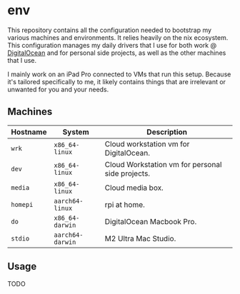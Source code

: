 # env

This repository contains all the configuration needed to bootstrap my various machines and environments. It relies heavily on the nix ecosystem. This configuration manages my daily drivers that I use for both work @ [DigitalOcean](https://grnh.se/qmyvxul81) and for personal side projects, as well as the other machines that I use.

I mainly work on an iPad Pro connected to VMs that run this setup. Because it's tailored specifically to me, it likely contains things that are irrelevant or unwanted for you and your needs.

## Machines

| Hostname | System           | Description                                      |
|----------|------------------|--------------------------------------------------|
| `wrk`    | `x86_64-linux`   | Cloud workstation vm for DigitalOcean.           |
| `dev`    | `x86_64-linux`   | Cloud Workstation vm for personal side projects. |
| `media`  | `x86_64-linux`   | Cloud media box.                                 |
| `homepi` | `aarch64-linux`  | rpi at home.                                     |
| `do`     | `x86_64-darwin`  | DigitalOcean Macbook Pro.                        |
| `stdio`  | `aarch64-darwin` | M2 Ultra Mac Studio.                             |

## Usage

TODO
